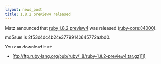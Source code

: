 ```yaml
---
layout: news_post
title: 1.8.2 preview4 released
---
```


Matz announced that [ruby 1.8.2 preview4][1] was released
([ruby-core:04000](ruby-core:04000)).

md5sum is 2f53d4dc4b24e37799143645772aabd0.

You can download it at:

* [ftp://ftp.ruby-lang.org/pub/ruby/1.8/ruby-1.8.2-preview4.tar.gz][1]

[1]: ftp://ftp.ruby-lang.org/pub/ruby/1.8/ruby-1.8.2-preview4.tar.gz 
